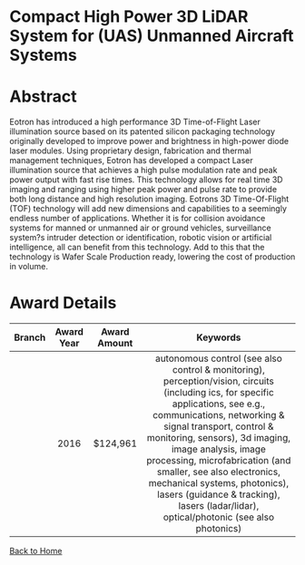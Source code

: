 
Compact High Power 3D LiDAR System for (UAS) Unmanned Aircraft Systems
======================================================================

# Abstract


Eotron has introduced a high performance 3D Time-of-Flight Laser illumination source based on its patented silicon packaging technology originally developed to improve power and brightness in high-power diode laser modules.  Using proprietary design, fabrication and thermal management techniques, Eotron has developed a compact Laser illumination source that achieves a high pulse modulation rate and peak power output with fast rise times.  This technology allows for real time 3D imaging and ranging using higher peak power and pulse rate to provide both long distance and high resolution imaging. Eotrons 3D Time-Of-Flight (TOF) technology will add new dimensions and capabilities to a seemingly endless number of applications. Whether it is for collision avoidance systems for manned or unmanned air or ground vehicles, surveillance system?s intruder detection or identification, robotic vision or artificial intelligence, all can benefit from this technology.  Add to this that the technology is Wafer Scale Production ready, lowering the cost of production in volume.  

# Award Details

|Branch|Award Year|Award Amount|Keywords|
| :---: | :---: | :---: | :---: |
||2016|$124,961|autonomous control (see also control & monitoring), perception/vision, circuits (including ics, for specific applications, see e.g., communications, networking & signal transport, control & monitoring, sensors), 3d imaging, image analysis, image processing, microfabrication (and smaller, see also electronics, mechanical systems, photonics), lasers (guidance & tracking), lasers (ladar/lidar), optical/photonic (see also photonics)|
  
  


[Back to Home](https://github.com/chrischow/dod_sbir_awards#232)